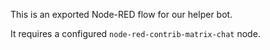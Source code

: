This is an exported Node-RED flow for our helper bot.

It requires a configured `node-red-contrib-matrix-chat` node.
